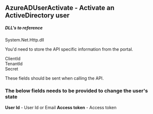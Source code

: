 ## AzureADUserActivate - Activate an ActiveDirectory user

##### DLL's to reference
System.Net.Http.dll </br>

You'd need to store the API specific information from the portal.

ClientId </br>
TenantId </br>
Secret </br>

These fields should be sent when calling the API.

### The below fields needs to be provided to change the user's state
**User Id**           - User Id or Email
**Access token**      - Access token
